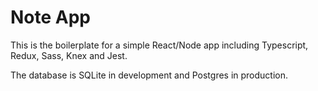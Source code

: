 # Note App

This is the boilerplate for a simple React/Node app including Typescript, Redux, Sass, Knex and Jest.

The database is SQLite in development and Postgres in production.
